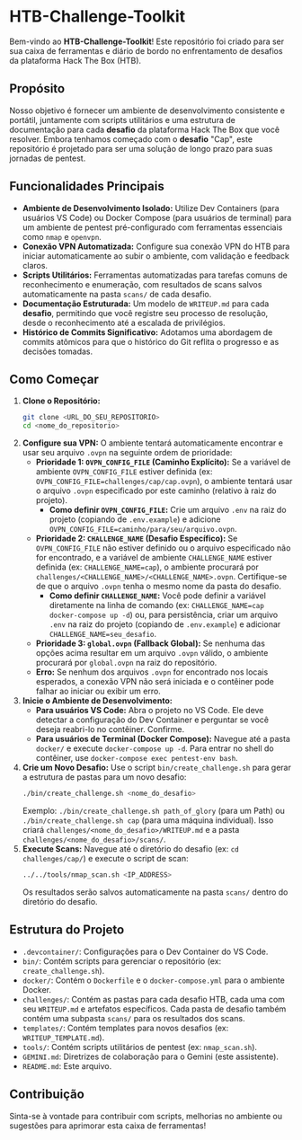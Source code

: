 # HTB-Challenge-Toolkit

Bem-vindo ao **HTB-Challenge-Toolkit**! Este repositório foi criado para ser sua caixa de ferramentas e diário de bordo no enfrentamento de desafios da plataforma Hack The Box (HTB).

## Propósito

Nosso objetivo é fornecer um ambiente de desenvolvimento consistente e portátil, juntamente com scripts utilitários e uma estrutura de documentação para cada **desafio** da plataforma Hack The Box que você resolver. Embora tenhamos começado com o **desafio** "Cap", este repositório é projetado para ser uma solução de longo prazo para suas jornadas de pentest.

## Funcionalidades Principais

- **Ambiente de Desenvolvimento Isolado:** Utilize Dev Containers (para usuários VS Code) ou Docker Compose (para usuários de terminal) para um ambiente de pentest pré-configurado com ferramentas essenciais como `nmap` e `openvpn`.
- **Conexão VPN Automatizada:** Configure sua conexão VPN do HTB para iniciar automaticamente ao subir o ambiente, com validação e feedback claros.
- **Scripts Utilitários:** Ferramentas automatizadas para tarefas comuns de reconhecimento e enumeração, com resultados de scans salvos automaticamente na pasta `scans/` de cada desafio.
- **Documentação Estruturada:** Um modelo de `WRITEUP.md` para cada **desafio**, permitindo que você registre seu processo de resolução, desde o reconhecimento até a escalada de privilégios.
- **Histórico de Commits Significativo:** Adotamos uma abordagem de commits atômicos para que o histórico do Git reflita o progresso e as decisões tomadas.

## Como Começar

1.  **Clone o Repositório:**
    ```bash
    git clone <URL_DO_SEU_REPOSITORIO>
    cd <nome_do_repositorio>
    ```
2.  **Configure sua VPN:**
    O ambiente tentará automaticamente encontrar e usar seu arquivo `.ovpn` na seguinte ordem de prioridade:
    -   **Prioridade 1: `OVPN_CONFIG_FILE` (Caminho Explícito):** Se a variável de ambiente `OVPN_CONFIG_FILE` estiver definida (ex: `OVPN_CONFIG_FILE=challenges/cap/cap.ovpn`), o ambiente tentará usar o arquivo `.ovpn` especificado por este caminho (relativo à raiz do projeto).
        -   **Como definir `OVPN_CONFIG_FILE`:** Crie um arquivo `.env` na raiz do projeto (copiando de `.env.example`) e adicione `OVPN_CONFIG_FILE=caminho/para/seu/arquivo.ovpn`.
    -   **Prioridade 2: `CHALLENGE_NAME` (Desafio Específico):** Se `OVPN_CONFIG_FILE` não estiver definido ou o arquivo especificado não for encontrado, e a variável de ambiente `CHALLENGE_NAME` estiver definida (ex: `CHALLENGE_NAME=cap`), o ambiente procurará por `challenges/<CHALLENGE_NAME>/<CHALLENGE_NAME>.ovpn`. Certifique-se de que o arquivo `.ovpn` tenha o mesmo nome da pasta do desafio.
        -   **Como definir `CHALLENGE_NAME`:** Você pode definir a variável diretamente na linha de comando (ex: `CHALLENGE_NAME=cap docker-compose up -d`) ou, para persistência, criar um arquivo `.env` na raiz do projeto (copiando de `.env.example`) e adicionar `CHALLENGE_NAME=seu_desafio`.
    -   **Prioridade 3: `global.ovpn` (Fallback Global):** Se nenhuma das opções acima resultar em um arquivo `.ovpn` válido, o ambiente procurará por `global.ovpn` na raiz do repositório.
    -   **Erro:** Se nenhum dos arquivos `.ovpn` for encontrado nos locais esperados, a conexão VPN não será iniciada e o contêiner pode falhar ao iniciar ou exibir um erro.
3.  **Inicie o Ambiente de Desenvolvimento:**
    - **Para usuários VS Code:** Abra o projeto no VS Code. Ele deve detectar a configuração do Dev Container e perguntar se você deseja reabri-lo no contêiner. Confirme.
    - **Para usuários de Terminal (Docker Compose):** Navegue até a pasta `docker/` e execute `docker-compose up -d`. Para entrar no shell do contêiner, use `docker-compose exec pentest-env bash`.
4.  **Crie um Novo Desafio:**
    Use o script `bin/create_challenge.sh` para gerar a estrutura de pastas para um novo desafio:
    ```bash
    ./bin/create_challenge.sh <nome_do_desafio>
    ```
    Exemplo: `./bin/create_challenge.sh path_of_glory` (para um Path) ou `./bin/create_challenge.sh cap` (para uma máquina individual).
    Isso criará `challenges/<nome_do_desafio>/WRITEUP.md` e a pasta `challenges/<nome_do_desafio>/scans/`.
5.  **Execute Scans:**
    Navegue até o diretório do desafio (ex: `cd challenges/cap/`) e execute o script de scan:
    ```bash
    ../../tools/nmap_scan.sh <IP_ADDRESS>
    ```
    Os resultados serão salvos automaticamente na pasta `scans/` dentro do diretório do desafio.

## Estrutura do Projeto

- `.devcontainer/`: Configurações para o Dev Container do VS Code.
- `bin/`: Contém scripts para gerenciar o repositório (ex: `create_challenge.sh`).
- `docker/`: Contém o `Dockerfile` e o `docker-compose.yml` para o ambiente Docker.
- `challenges/`: Contém as pastas para cada desafio HTB, cada uma com seu `WRITEUP.md` e artefatos específicos. Cada pasta de desafio também contém uma subpasta `scans/` para os resultados dos scans.
- `templates/`: Contém templates para novos desafios (ex: `WRITEUP_TEMPLATE.md`).
- `tools/`: Contém scripts utilitários de pentest (ex: `nmap_scan.sh`).
- `GEMINI.md`: Diretrizes de colaboração para o Gemini (este assistente).
- `README.md`: Este arquivo.

## Contribuição

Sinta-se à vontade para contribuir com scripts, melhorias no ambiente ou sugestões para aprimorar esta caixa de ferramentas!